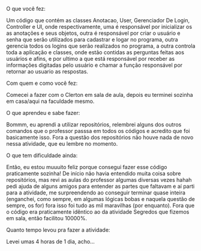 O que você fez:

Um código que contém as classes Anotacao, User, Gerenciador De Login, Controller e UI, onde respectivamente, uma é responsável por inicializar os as anotações e seus objetos, outra é responsável por criar o usuário e senha que serão utilizados para cadastrar e logar no programa, outra gerencia todos os logins que serão realizados no programa, a outra controla toda a aplicação e classes, onde estão contidas as perguntas feitas aos usuários e afins, e por ultimo a que está responsável por receber as informações digitadas pelo usuário e chamar a função responsável por retornar ao usuario as respostas.

Com quem e como você fez:

Comecei a fazer com o Clerton em sala de aula, depois eu terminei sozinha em casa/aqui na faculdade mesmo.

O que aprendeu e sabe fazer:

Bommm, eu aprendi a utilizar repositórios, relembrei alguns dos outros comandos que o professor passsa em todos os códigos e acredito que foi basicamente isso. Fora a questão dos repositórios não houve nada de novo nessa atividade, que eu lembre no momento.

O que tem dificuldade ainda:

Então, eu estou muuuito feliz porque consegui fazer esse código praticamente sozinha! De início não havia entendido muita coisa sobre repositórios, mas revi as aulas do professor algumas diversas vezes hahah pedi ajuda de alguns amigos para entender as partes que faltavam e aí parti para a atividade, me surpreendendo ao conseguir terminar quase inteira (enganchei, como sempre, em algumas lógicas bobas e naquela questão de sempre, os for) fora isso foi tudo as mil maravilhas (por enquanto). Fora que o código era praticamente idêntico ao da atividade Segredos que fizemos em sala, então facilitou 10000%.

Quanto tempo levou pra fazer a atividade:

Levei umas 4 horas de 1 dia, acho...
